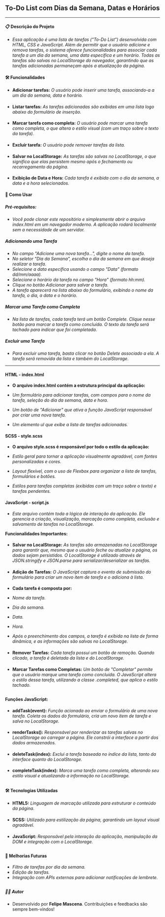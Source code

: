 ## To-Do List com Dias da Semana, Datas e Horários
---

#### 📋 Descrição do Projeto

- *Essa aplicação é uma lista de tarefas ("To-Do List") desenvolvida com HTML, CSS e JavaScript. Além de permitir que o usuário adicione e remova tarefas, o sistema oferece funcionalidades para associar cada tarefa a um dia da semana, uma data específica e um horário. Todas as tarefas são salvas no LocalStorage do navegador, garantindo que as tarefas adicionadas permaneçam após a atualização da página.*

#### 🛠️ Funcionalidades

- **Adicionar tarefas:** *O usuário pode inserir uma tarefa, associando-a a um dia da semana, data e horário.*
####
- **Listar tarefas:** *As tarefas adicionadas são exibidas em uma lista logo abaixo do formulário de inserção.*
####
- **Marcar tarefa como completa:** *O usuário pode marcar uma tarefa como completa, o que altera o estilo visual (com um traço sobre o texto da tarefa).*
####
- **Excluir tarefa:** *O usuário pode remover tarefas da lista.*
####
- **Salvar no LocalStorage:** *As tarefas são salvas no LocalStorage, o que significa que elas persistem mesmo após o fechamento ou recarregamento da página.*
####
- **Exibição de Data e Hora:** *Cada tarefa é exibida com o dia da semana, a data e a hora selecionados.*

#### 🚀 Como Usar
###
##### Pré-requisitos:
- *Você pode clonar este repositório e simplesmente abrir o arquivo index.html em um navegador moderno. A aplicação rodará localmente sem a necessidade de um servidor.*

##### Adicionando uma Tarefa
- *No campo "Adicione uma nova tarefa...", digite o nome da tarefa.*
- *No seletor "Dia da Semana", escolha o dia da semana em que deseja realizar a tarefa.*
- *Selecione a data específica usando o campo "Data" (formato dd/mm/aaaa).*
- *Selecione o horário da tarefa no campo "Hora" (formato hh:mm).*
- *Clique no botão Adicionar para salvar a tarefa.*
- *A tarefa aparecerá na lista abaixo do formulário, exibindo o nome da tarefa, o dia, a data e o horário.*

##### Marcar uma Tarefa como Completa

- *Na lista de tarefas, cada tarefa terá um botão Complete. Clique nesse botão para marcar a tarefa como concluída. O texto da tarefa será tachado para indicar que foi completada.*

##### Excluir uma Tarefa
- *Para excluir uma tarefa, basta clicar no botão Delete associado a ela. A tarefa será removida da lista e também do LocalStorage.*
---
#### HTML - index.html
- **O arquivo index.html contém a estrutura principal da aplicação:**

- *Um formulário para adicionar tarefas, com campos para o nome da tarefa, seleção do dia da semana, data e hora.*
- *Um botão de "Adicionar" que ativa a função JavaScript responsável por criar uma nova tarefa.*
- *Um elemento ul que exibe a lista de tarefas adicionadas.*

#### SCSS - style.scss
- **O arquivo style.scss é responsável por todo o estilo da aplicação:**

- *Estilo geral para tornar a aplicação visualmente agradável, com fontes personalizadas e cores.*
- *Layout flexível, com o uso de Flexbox para organizar a lista de tarefas, formulários e botões.*
- *Estilos para tarefas completas (exibidas com um traço sobre o texto) e tarefas pendentes.*

#### JavaScript - script.js
- *Este arquivo contém toda a lógica de interação da aplicação. Ele gerencia a criação, visualização, marcação como completa, exclusão e salvamento de tarefas no LocalStorage.*

**Funcionalidades Importantes:**
####
- **Salvar no LocalStorage:** *As tarefas são armazenadas no LocalStorage para garantir que, mesmo que o usuário feche ou atualize a página, os dados sejam persistidos. O LocalStorage é utilizado através de JSON.stringify e JSON.parse para serializar/deserializar as tarefas.*
####
- **Adição de Tarefas:** *O JavaScript captura o evento de submissão do formulário para criar um novo item de tarefa e o adiciona à lista.*
####
- **Cada tarefa é composta por:**

- *Nome da tarefa.*
- *Dia da semana.*
- *Data.*
- *Hora.*
- *Após o preenchimento dos campos, a tarefa é exibida na lista de forma dinâmica, e as informações são salvas no LocalStorage.*
####
- **Remover Tarefas:** *Cada tarefa possui um botão de remoção. Quando clicado, a tarefa é deletada da lista e do LocalStorage.*
####
- **Marcar Tarefas como Completas:** *Um botão de "Completar" permite que o usuário marque uma tarefa como concluída. O JavaScript altera o estilo dessa tarefa, utilizando a classe .completed, que aplica o estilo tachado.*
##
**Funções JavaScript:**
####
- **addTask(event):** *Função acionada ao enviar o formulário de uma nova tarefa. Coleta os dados do formulário, cria um novo item de tarefa e salva no LocalStorage.*
####
- **renderTasks():** *Responsável por renderizar as tarefas salvas no LocalStorage ao carregar a página. Ele constrói a interface a partir dos dados armazenados.*
####
- **deleteTask(index):** *Exclui a tarefa baseada no índice da lista, tanto da interface quanto do LocalStorage.*
####
- **completeTask(index):** *Marca uma tarefa como completa, alterando seu estilo visual e atualizando a informação no LocalStorage.*

##

#### 🛠️ Tecnologias Utilizadas

- **HTML5:** *Linguagem de marcação utilizada para estruturar o conteúdo da página.*
####
- **SCSS:** *Utilizado para estilização da página, garantindo um layout visual agradável.*
####
- **JavaScript:** *Responsável pela interação da aplicação, manipulação da DOM e integração com o LocalStorage.*

##

#### 🔧 Melhorias Futuras
- *Filtro de tarefas por dia da semana.*
- *Edição de tarefas.*
- *Integração com APIs externas para adicionar notificações de lembrete.*

##

##### 👨‍💻 Autor
- Desenvolvido por **Felipe Mascena**. Contribuições e feedbacks são sempre bem-vindos!